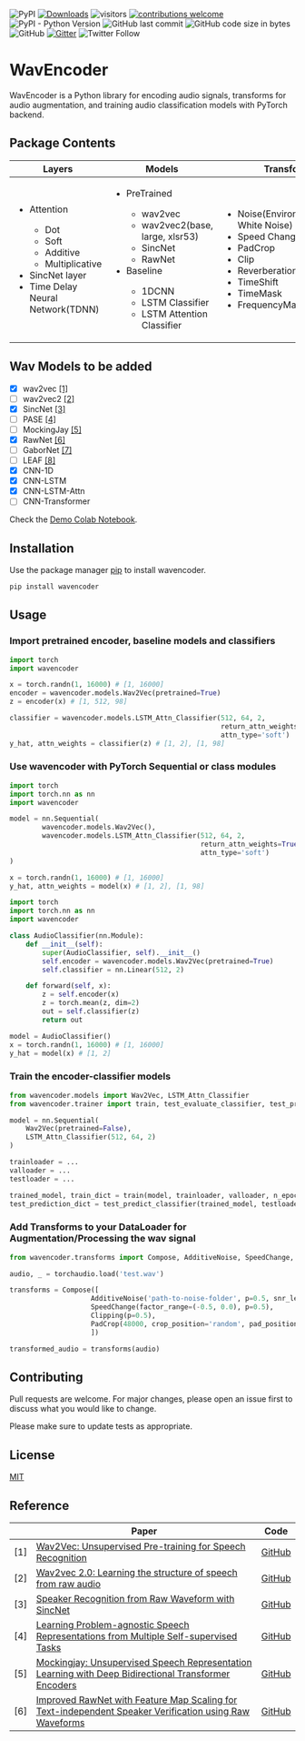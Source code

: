 ![PyPI](https://img.shields.io/pypi/v/wavencoder)
[![Downloads](https://pepy.tech/badge/wavencoder)](https://pepy.tech/project/wavencoder)
![visitors](https://visitor-badge.glitch.me/badge?page_id=page.id)
[![contributions welcome](https://img.shields.io/badge/contributions-welcome-brightgreen.svg?style=flat)](https://github.com/shangeth/wavencoder/issues)
![PyPI - Python Version](https://img.shields.io/pypi/pyversions/wavencoder)
![GitHub last commit](https://img.shields.io/github/last-commit/shangeth/wavencoder)
![GitHub code size in bytes](https://img.shields.io/github/languages/code-size/shangeth/wavencoder)
![GitHub](https://img.shields.io/github/license/shangeth/wavencoder)
[![Gitter](https://badges.gitter.im/wavencoder/community.svg)](https://gitter.im/wavencoder/community?utm_source=badge&utm_medium=badge&utm_campaign=pr-badge)
![Twitter Follow](https://img.shields.io/twitter/follow/shangethr?style=social)


# WavEncoder

WavEncoder is a Python library for encoding audio signals, transforms for audio augmentation, and training audio classification models with PyTorch backend.

## Package Contents

<table class="tg">
<thead>
  <tr>
    <th class="tg-7btt">Layers</th>
    <th class="tg-7btt">Models</th>
    <th class="tg-7btt">Transforms</th>
    <th class="tg-7btt">Trainer and utils</th>
  </tr>
</thead>
<tbody>
  <tr>
    <td class="tg-0pky">
        <ul>
            <li>Attention</li>
            <ul>
                <li>Dot</li>
                <li>Soft</li>
                <li>Additive</li>
                <li>Multiplicative</li>
            </ul>
            <li>SincNet layer</li>
            <li>Time Delay Neural Network(TDNN)</li>
        </ul>
    </td>
    <td class="tg-0pky">
        <ul>
            <li>PreTrained</li>
                <ul>
                    <li>wav2vec</li>
                    <li>wav2vec2(base, large, xlsr53)</li>
                    <li>SincNet</li>
                    <li>RawNet</li>
                </ul>
            <li>Baseline</li>
                <ul>
                    <li>1DCNN</li>
                    <li>LSTM Classifier</li>
                    <li>LSTM Attention Classifier</li>
                </ul>
        </ul>
    </td>
    <td class="tg-0pky">
        <ul>
            <li>Noise(Environmet/Gaussian White Noise)</li>
            <li>Speed Change</li>
            <li>PadCrop</li>
            <li>Clip</li>
            <li>Reverberation</li>
            <li>TimeShift</li>
            <li>TimeMask</li>
            <li>FrequencyMask</li>
        </ul>
    </td>
    <td class="tg-0pky">
        <ul>
            <li>Classification Trainer</li>
            <li>Classification Testing</li>
            <li>Download Noise Dataset</li>
            <li>Download Impulse Response Dataset</li>
        </ul>
    </td>
  </tr>
</tbody>
</table>



## Wav Models to be added
- [x] wav2vec [[1]](#1)
- [ ] wav2vec2 [[2]](#2)
- [x] SincNet [[3]](#3)
- [ ] PASE [[4]](#4)
- [ ] MockingJay [[5]](#5)
- [x] RawNet [[6]](#6)
- [ ] GaborNet [[7]](#7)
- [ ] LEAF [[8]](#8)
- [x] CNN-1D
- [x] CNN-LSTM
- [x] CNN-LSTM-Attn
- [ ] CNN-Transformer

Check the [Demo Colab Notebook](https://colab.research.google.com/drive/1nu7TrxzeoXuxwHYYaK6alfrFuWi65i4y?usp=sharing).

## Installation

Use the package manager [pip](https://pip.pypa.io/en/stable/) to install wavencoder.

```bash
pip install wavencoder
```

## Usage
### Import pretrained encoder, baseline models and classifiers
```python
import torch
import wavencoder

x = torch.randn(1, 16000) # [1, 16000]
encoder = wavencoder.models.Wav2Vec(pretrained=True)
z = encoder(x) # [1, 512, 98]

classifier = wavencoder.models.LSTM_Attn_Classifier(512, 64, 2,                          
                                                    return_attn_weights=True, 
                                                    attn_type='soft')
y_hat, attn_weights = classifier(z) # [1, 2], [1, 98]

```

### Use wavencoder with PyTorch Sequential or class modules
```python
import torch
import torch.nn as nn
import wavencoder

model = nn.Sequential(
        wavencoder.models.Wav2Vec(),
        wavencoder.models.LSTM_Attn_Classifier(512, 64, 2,                          
                                               return_attn_weights=True, 
                                               attn_type='soft')
)

x = torch.randn(1, 16000) # [1, 16000]
y_hat, attn_weights = model(x) # [1, 2], [1, 98]
```

```python
import torch
import torch.nn as nn
import wavencoder

class AudioClassifier(nn.Module):
    def __init__(self):
        super(AudioClassifier, self).__init__()
        self.encoder = wavencoder.models.Wav2Vec(pretrained=True)
        self.classifier = nn.Linear(512, 2)

    def forward(self, x):
        z = self.encoder(x)
        z = torch.mean(z, dim=2)
        out = self.classifier(z)
        return out

model = AudioClassifier()
x = torch.randn(1, 16000) # [1, 16000]
y_hat = model(x) # [1, 2]
```
### Train the encoder-classifier models
```python
from wavencoder.models import Wav2Vec, LSTM_Attn_Classifier
from wavencoder.trainer import train, test_evaluate_classifier, test_predict_classifier

model = nn.Sequential(
    Wav2Vec(pretrained=False),
    LSTM_Attn_Classifier(512, 64, 2)
)

trainloader = ...
valloader = ...
testloader = ...

trained_model, train_dict = train(model, trainloader, valloader, n_epochs=20)
test_prediction_dict = test_predict_classifier(trained_model, testloader)
```

### Add Transforms to your DataLoader for Augmentation/Processing the wav signal
```python
from wavencoder.transforms import Compose, AdditiveNoise, SpeedChange, Clipping, PadCrop, Reverberation

audio, _ = torchaudio.load('test.wav')

transforms = Compose([
                    AdditiveNoise('path-to-noise-folder', p=0.5, snr_levels=[5, 10, 15], p=0.5), 
                    SpeedChange(factor_range=(-0.5, 0.0), p=0.5), 
                    Clipping(p=0.5),
                    PadCrop(48000, crop_position='random', pad_position='random') 
                    ])

transformed_audio = transforms(audio)

```


## Contributing
Pull requests are welcome. For major changes, please open an issue first to discuss what you would like to change.

Please make sure to update tests as appropriate.

## License
[MIT](LICENSE)


## Reference
|     | Paper                                                                                                                                                    | Code                                                                                                 |
|-----|----------------------------------------------------------------------------------------------------------------------------------------------------------|------------------------------------------------------------------------------------------------------|
| [1] | [Wav2Vec: Unsupervised Pre-training for Speech Recognition](https://arxiv.org/abs/1904.05862)                                                            | [GitHub](https://github.com/pytorch/fairseq)                                                         |
| [2] | [Wav2vec 2.0: Learning the structure of speech from raw audio](https://ai.facebook.com/blog/wav2vec-20-learning-the-structure-of-speech-from-raw-audio/) | [GitHub](https://github.com/pytorch/fairseq)                                                         |
| [3] | [Speaker Recognition from Raw Waveform with SincNet](https://arxiv.org/abs/1808.00158)                                                                   | [GitHub](https://github.com/mravanelli/SincNet)                                                      |
| [4] | [Learning Problem-agnostic Speech Representations from Multiple Self-supervised Tasks](https://arxiv.org/abs/1904.03416)                                 | [GitHub](https://github.com/santi-pdp/pase)                                                          |
| [5] | [Mockingjay: Unsupervised Speech Representation Learning with Deep Bidirectional Transformer Encoders](https://arxiv.org/abs/1910.12638)                 | [GitHub](https://github.com/andi611/Self-Supervised-Speech-Pretraining-and-Representation-Learning ) |
| [6] | [Improved RawNet with Feature Map Scaling for Text-independent Speaker Verification using Raw Waveforms](https://arxiv.org/abs/2004.00526)               | [GitHub](https://github.com/Jungjee/RawNet)                                                          |


